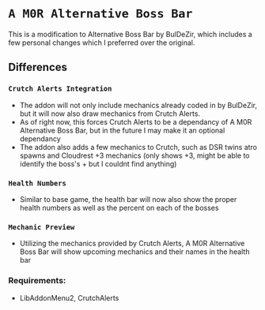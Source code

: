 # `A M0R Alternative Boss Bar`

This is a modification to Alternative Boss Bar by BulDeZir, which includes a few personal changes which I preferred over the original.

## Differences

### `Crutch Alerts Integration`
- The addon will not only include mechanics already coded in by BulDeZir, but it will now also draw mechanics from Crutch Alerts.
- As of right now, this forces Crutch Alerts to be a dependancy of A M0R Alternative Boss Bar, but in the future I may make it an optional dependancy
- The addon also adds a few mechanics to Crutch, such as DSR twins atro spawns and Cloudrest +3 mechanics (only shows +3, might be able to identify the boss's + but I couldnt find anything)

### `Health Numbers`
- Similar to base game, the health bar will now also show the proper health numbers as well as the percent on each of the bosses

### `Mechanic Preview`
- Utilizing the mechanics provided by Crutch Alerts, A M0R Alternative Boss Bar will show upcoming mechanics and their names in the health bar

### Requirements:
- LibAddonMenu2, CrutchAlerts